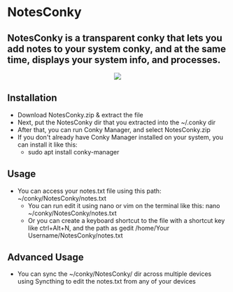 # NotesConky
## NotesConky is a transparent conky that lets you add notes to your system conky, and at the same time, displays your system info, and processes. 

<p align="center">
<img src="https://github.com/somen3/NotesConky/assets/92948254/78242780-4fc7-4ff8-b274-0f5629c5d4bb">
</p>

## Installation

- Download NotesConky.zip & extract the file
- Next, put the NotesConky dir that you extracted into the ~/.conky dir
- After that, you can run Conky Manager, and select NotesConky.zip
- If you don't already have Conky Manager installed on your system, you can install it like this:
  - sudo apt install conky-manager
  
## Usage

- You can access your notes.txt file using this path: ~/conky/NotesConky/notes.txt
  - You can run edit it using nano or vim on the terminal like this: nano ~/conky/NotesConky/notes.txt
  - Or you can create a keyboard shortcut to the file with a shortcut key like ctrl+Alt+N, and the path as gedit /home/Your Username/NotesConky/notes.txt 

## Advanced Usage

- You can sync the ~/conky/NotesConky/ dir across multiple devices using Syncthing to edit the notes.txt from any of your devices
 
